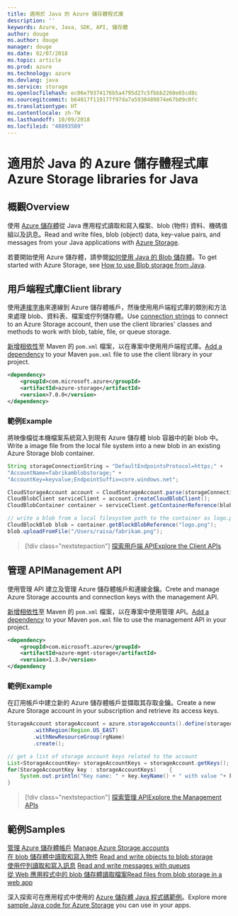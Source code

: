 ```yaml
---
title: 適用於 Java 的 Azure 儲存體程式庫
description: ''
keywords: Azure, Java, SDK, API, 儲存體
author: douge
ms.author: douge
manager: douge
ms.date: 02/07/2018
ms.topic: article
ms.prod: azure
ms.technology: azure
ms.devlang: java
ms.service: storage
ms.openlocfilehash: ec06e79374176b5a4795d27c5fbbb2260e65cd8c
ms.sourcegitcommit: b64017f119177f97da7a5930489874e67b09c0fc
ms.translationtype: HT
ms.contentlocale: zh-TW
ms.lasthandoff: 10/09/2018
ms.locfileid: "48893589"
---
```

# <a name="azure-storage-libraries-for-java"></a><span data-ttu-id="af9ee-103">適用於 Java 的 Azure 儲存體程式庫</span><span class="sxs-lookup"><span data-stu-id="af9ee-103">Azure Storage libraries for Java</span></span>

## <a name="overview"></a><span data-ttu-id="af9ee-104">概觀</span><span class="sxs-lookup"><span data-stu-id="af9ee-104">Overview</span></span>

<span data-ttu-id="af9ee-105">使用 [Azure 儲存體](/azure/storage/storage-introduction)從 Java 應用程式讀取和寫入檔案、blob (物件) 資料、機碼值組以及訊息。</span><span class="sxs-lookup"><span data-stu-id="af9ee-105">Read and write files, blob (object) data, key-value pairs, and messages from your Java applications with [Azure Storage](/azure/storage/storage-introduction).</span></span>

<span data-ttu-id="af9ee-106">若要開始使用 Azure 儲存體，請參閱[如何使用 Java 的 Blob 儲存體](/azure/storage/storage-java-how-to-use-blob-storage)。</span><span class="sxs-lookup"><span data-stu-id="af9ee-106">To get started with Azure Storage, see [How to use Blob storage from Java](/azure/storage/storage-java-how-to-use-blob-storage).</span></span>

## <a name="client-library"></a><span data-ttu-id="af9ee-107">用戶端程式庫</span><span class="sxs-lookup"><span data-stu-id="af9ee-107">Client library</span></span>

<span data-ttu-id="af9ee-108">使用[連接字串](/azure/storage/storage-create-storage-account#manage-your-storage-account)來連線到 Azure 儲存體帳戶，然後使用用戶端程式庫的類別和方法來處理 blob、資料表、檔案或佇列儲存體。</span><span class="sxs-lookup"><span data-stu-id="af9ee-108">Use [connection strings](/azure/storage/storage-create-storage-account#manage-your-storage-account) to connect to an Azure Storage account, then use the client libraries' classes and methods to work with blob, table, file, or queue storage.</span></span> 

<span data-ttu-id="af9ee-109">[新增相依性](https://maven.apache.org/guides/getting-started/index.html#How_do_I_use_external_dependencies)至 Maven 的 `pom.xml` 檔案，以在專案中使用用戶端程式庫。</span><span class="sxs-lookup"><span data-stu-id="af9ee-109">[Add a dependency](https://maven.apache.org/guides/getting-started/index.html#How_do_I_use_external_dependencies) to your Maven `pom.xml` file to use the client library in your project.</span></span>   

```XML
<dependency>
    <groupId>com.microsoft.azure</groupId>
    <artifactId>azure-storage</artifactId>
    <version>7.0.0</version>
</dependency>
```   

### <a name="example"></a><span data-ttu-id="af9ee-110">範例</span><span class="sxs-lookup"><span data-stu-id="af9ee-110">Example</span></span>

<span data-ttu-id="af9ee-111">將映像檔從本機檔案系統寫入到現有 Azure 儲存體 blob 容器中的新 blob 中。</span><span class="sxs-lookup"><span data-stu-id="af9ee-111">Write a image file from the local file system into a new blob in an existing Azure Storage blob container.</span></span>


```java
String storageConnectionString = "DefaultEndpointsProtocol=https;" + 
"AccountName=fabrikamblobstorage;" + 
"AccountKey=keyvalue;EndpointSuffix=core.windows.net";

CloudStorageAccount account = CloudStorageAccount.parse(storageConnectionString);
CloudBlobClient serviceClient = account.createCloudBlobClient();
CloudBlobContainer container = serviceClient.getContainerReference(blobContainer);

// write a blob from a local filesystem path to the container as logo.png
CloudBlockBlob blob = container.getBlockBlobReference("logo.png");
blob.uploadFromFile("/Users/raisa/fabrikam.png");
```

> [!div class="nextstepaction"]
> [<span data-ttu-id="af9ee-112">探索用戶端 API</span><span class="sxs-lookup"><span data-stu-id="af9ee-112">Explore the Client APIs</span></span>](/java/api/overview/azure/storage/client)

## <a name="management-api"></a><span data-ttu-id="af9ee-113">管理 API</span><span class="sxs-lookup"><span data-stu-id="af9ee-113">Management API</span></span>

<span data-ttu-id="af9ee-114">使用管理 API 建立及管理 Azure 儲存體帳戶和連線金鑰。</span><span class="sxs-lookup"><span data-stu-id="af9ee-114">Crete and manage Azure Storage accounts and connection keys with the management API.</span></span>

<span data-ttu-id="af9ee-115">[新增相依性](https://maven.apache.org/guides/getting-started/index.html#How_do_I_use_external_dependencies)至 Maven 的 `pom.xml` 檔案，以在專案中使用管理 API。</span><span class="sxs-lookup"><span data-stu-id="af9ee-115">[Add a dependency](https://maven.apache.org/guides/getting-started/index.html#How_do_I_use_external_dependencies) to your Maven `pom.xml` file to use the management API in your project.</span></span>  

```XML
<dependency>
    <groupId>com.microsoft.azure</groupId>
    <artifactId>azure-mgmt-storage</artifactId>
    <version>1.3.0</version>
</dependency
```   

### <a name="example"></a><span data-ttu-id="af9ee-116">範例</span><span class="sxs-lookup"><span data-stu-id="af9ee-116">Example</span></span>

<span data-ttu-id="af9ee-117">在訂用帳戶中建立新的 Azure 儲存體帳戶並擷取其存取金鑰。</span><span class="sxs-lookup"><span data-stu-id="af9ee-117">Create a new Azure Storage account in your subscription and retrieve its access keys.</span></span>

```java
StorageAccount storageAccount = azure.storageAccounts().define(storageAccountName)
        .withRegion(Region.US_EAST)
        .withNewResourceGroup(rgName)
        .create();

// get a list of storage account keys related to the account
List<StorageAccountKey> storageAccountKeys = storageAccount.getKeys();
for(StorageAccountKey key : storageAccountKeys)    {
    System.out.println("Key name: " + key.keyName() + " with value "+ key.value());
}
```

> [!div class="nextstepaction"]
> [<span data-ttu-id="af9ee-118">探索管理 API</span><span class="sxs-lookup"><span data-stu-id="af9ee-118">Explore the Management APIs</span></span>](/java/api/overview/azure/storage/management)


## <a name="samples"></a><span data-ttu-id="af9ee-119">範例</span><span class="sxs-lookup"><span data-stu-id="af9ee-119">Samples</span></span>

<span data-ttu-id="af9ee-120">[管理 Azure 儲存體帳戶](../docs-ref-conceptual/java-sdk-manage-storage-accounts.md)  </span><span class="sxs-lookup"><span data-stu-id="af9ee-120">[Manage Azure Storage accounts](../docs-ref-conceptual/java-sdk-manage-storage-accounts.md)  </span></span>  
<span data-ttu-id="af9ee-121">[在 blob 儲存體中讀取和寫入物件](https://github.com/Azure-Samples/storage-blob-java-getting-started) </span><span class="sxs-lookup"><span data-stu-id="af9ee-121">[Read and write objects to blob storage](https://github.com/Azure-Samples/storage-blob-java-getting-started) </span></span>  
<span data-ttu-id="af9ee-122">[使用佇列讀取和寫入訊息](https://github.com/Azure-Samples/storage-queue-java-getting-started) </span><span class="sxs-lookup"><span data-stu-id="af9ee-122">[Read and write messages with queues](https://github.com/Azure-Samples/storage-queue-java-getting-started) </span></span>  
[<span data-ttu-id="af9ee-123">從 Web 應用程式中的 blob 儲存體讀取檔案</span><span class="sxs-lookup"><span data-stu-id="af9ee-123">Read files from blob storage in a web app</span></span>](https://github.com/Azure-Samples/app-service-java-manage-storage-connections-for-web-apps-on-linux)

<span data-ttu-id="af9ee-124">深入探索可在應用程式中使用的 [Azure 儲存體 Java 程式碼範例](https://azure.microsoft.com/resources/samples/?platform=java&term=storage)。</span><span class="sxs-lookup"><span data-stu-id="af9ee-124">Explore more [sample Java code for Azure Storage](https://azure.microsoft.com/resources/samples/?platform=java&term=storage) you can use in your apps.</span></span>
